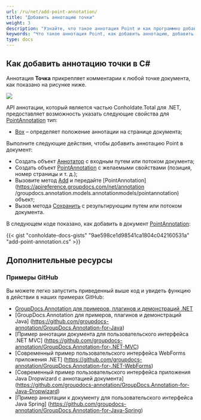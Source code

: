 ```yaml
---
url: /ru/net/add-point-annotation/
title: "Добавить аннотацию точки"
weight: 3
description: "Узнайте, что такое аннотация Point и как программно добавить ее в документ с помощью API GroupDocs.Annotation, который является частью Conholdate.Total для .NET."
keywords: "Что такое аннотация Point, как добавить аннотацию, добавить аннотацию Point"
type: docs
---
```


## Как добавить аннотацию точки в C#

Аннотация **Точка** прикрепляет комментарии к любой точке документа, как показано на рисунке ниже.

![](annotation/net/images/add-point-annotation.png)

API аннотации, который является частью Conholdate.Total для .NET, предоставляет возможность указать следующие свойства для [PointAnnotation](https://apireference.groupdocs.com/net/annotation/groupdocs.annotation.models.annotationmodels/pointannotation ) тип:

* [Box](https://apireference.groupdocs.com/annotation/net/groupdocs.annotation.models.annotationmodels/pointannotation/properties/box) – определяет положение аннотации на странице документа;
    



Выполните следующие действия, чтобы добавить аннотацию Point в документ:

* Создать объект [Аннотатор](https://apireference.groupdocs.com/net/annotation/groupdocs.annotation/annotator) с входным путем или потоком документа;
* Создать объект [PointAnnotation](https://apireference.groupdocs.com/net/annotation/groupdocs.annotation.models.annotationmodels/pointannotation) с желаемыми свойствами (позиция, номер страницы и т. д.);
* Вызовите метод [Add](https://apireference.groupdocs.com/net/annotation/groupdocs.annotation/annotator/methods/add) и передайте [PointAnnotation](https://apireference.groupdocs.com/net/annotation /groupdocs.annotation.models.annotationmodels/pointannotation) объект;
* Вызов метода [Сохранить](https://apireference.groupdocs.com/net/annotation/groupdocs.annotation/annotator/methods/save/index) с результирующим путем или потоком документа.

В следующем коде показано, как добавить в документ [PointAnnotation](https://apireference.groupdocs.com/net/annotation/groupdocs.annotation.models.annotationmodels/pointannotation):

{{< gist "conholdate-docs-gists" "9ae598ce1d98541ca1804c042160531a" "add-point-annotation.cs" >}}

## Дополнительные ресурсы
### Примеры GitHub
Вы можете легко запустить приведенный выше код и увидеть функцию в действии в наших примерах GitHub:

* [GroupDocs.Annotation для примеров, плагинов и демонстраций .NET](https://github.com/groupdocs-annotation/GroupDocs.Annotation-for-.NET)
* [GroupDocs.Annotation для примеров, плагинов и демонстраций Java] (https://github.com/groupdocs-annotation/GroupDocs.Annotation-for-Java)
* [Пример аннотации документа для пользовательского интерфейса .NET MVC] (https://github.com/groupdocs-annotation/GroupDocs.Annotation-for-.NET-MVC)
* [Современный пример пользовательского интерфейса WebForms приложения .NET] (https://github.com/groupdocs-annotation/GroupDocs.Annotation-for-.NET-WebForms)
* [Современный пример пользовательского интерфейса приложения Java Dropwizard с аннотацией документа] (https://github.com/groupdocs-annotation/GroupDocs.Annotation-for-Java-Dropwizard)
* [Пример аннотации к документу для пользовательского интерфейса Java Spring] (https://github.com/groupdocs-annotation/GroupDocs.Annotation-for-Java-Spring)
    





